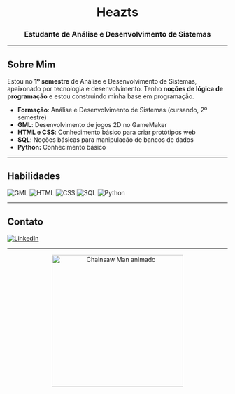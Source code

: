 <div align="center">

# Heazts
### Estudante de Análise e Desenvolvimento de Sistemas

</div>

---

## Sobre Mim
Estou no **1º semestre** de Análise e Desenvolvimento de Sistemas, apaixonado por tecnologia e desenvolvimento. Tenho **noções de lógica de programação** e estou construindo minha base em programação.

- **Formação**: Análise e Desenvolvimento de Sistemas (cursando, 2º semestre)
- **GML**: Desenvolvimento de jogos 2D no GameMaker
- **HTML e CSS**: Conhecimento básico para criar protótipos web
- **SQL**: Noções básicas para manipulação de bancos de dados
- **Python:** Conhecimento básico

---

## Habilidades
![GML](https://img.shields.io/badge/-GML-000000?style=for-the-badge&logo=GameMaker&logoColor=white)
![HTML](https://img.shields.io/badge/-HTML-E34F26?style=for-the-badge&logo=html5&logoColor=white)
![CSS](https://img.shields.io/badge/-CSS-1572B6?style=for-the-badge&logo=css3&logoColor=white)
![SQL](https://img.shields.io/badge/-SQL-4479A1?style=for-the-badge&logo=postgresql&logoColor=white)
![Python](https://img.shields.io/badge/python-3670A0?style=for-the-badge&logo=python&logoColor=ffdd54)

---

## Contato
[![LinkedIn](https://img.shields.io/badge/-LinkedIn-0077B5?style=for-the-badge&logo=linkedin)](https://linkedin.com/in/seu-linkedin)

---

<p align="center">
  
  <img src="https://c.tenor.com/5Gp3w7vw5WkAAAAd/tenor.gif" alt="Chainsaw Man animado" width="300">
  
</p>
